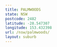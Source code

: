 ```yaml
---
title: PALMWOODS
state: NSW
postcode: 2482
latitude: -28.547307
longitude: 153.432398
url: /nsw/palmwoods/
layout: suburb
---
```

